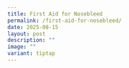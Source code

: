 ```yaml
---
title: First Aid for Nosebleed
permalink: /first-aid-for-nosebleed/
date: 2025-08-15
layout: post
description: ""
image: ""
variant: tiptap
---
```

